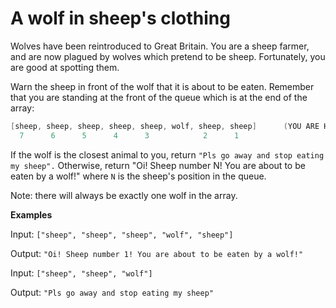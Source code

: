 # A wolf in sheep's clothing

Wolves have been reintroduced to Great Britain. You are a sheep farmer, and are now plagued by wolves which pretend to
be sheep. Fortunately, you are good at spotting them.

Warn the sheep in front of the wolf that it is about to be eaten. Remember that you are standing at the front of the
queue which is at the end of the array:

 ```java
 [sheep, sheep, sheep, sheep, sheep, wolf, sheep, sheep]      (YOU ARE HERE AT THE FRONT OF THE QUEUE)
   7      6      5      4      3            2      1
 ```

If the wolf is the closest animal to you, return ```"Pls go away and stop eating my sheep".``` Otherwise, return "Oi!
Sheep number N! You are about to be eaten by a wolf!" where ```N``` is the sheep's position in the queue.

Note: there will always be exactly one wolf in the array.

**Examples**

Input: ```["sheep", "sheep", "sheep", "wolf", "sheep"]```

Output: ```"Oi! Sheep number 1! You are about to be eaten by a wolf!"```

Input: ```["sheep", "sheep", "wolf"]```

Output: ```"Pls go away and stop eating my sheep"```
